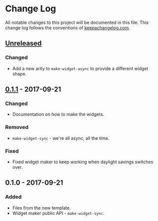 # Change Log
All notable changes to this project will be documented in this file. This change log follows the conventions of [keepachangelog.com](http://keepachangelog.com/).

## [Unreleased]
### Changed
- Add a new arity to `make-widget-async` to provide a different widget shape.

## [0.1.1] - 2017-09-21
### Changed
- Documentation on how to make the widgets.

### Removed
- `make-widget-sync` - we're all async, all the time.

### Fixed
- Fixed widget maker to keep working when daylight savings switches over.

## 0.1.0 - 2017-09-21
### Added
- Files from the new template.
- Widget maker public API - `make-widget-sync`.

[Unreleased]: https://github.com/your-name/scraper/compare/0.1.1...HEAD
[0.1.1]: https://github.com/your-name/scraper/compare/0.1.0...0.1.1
